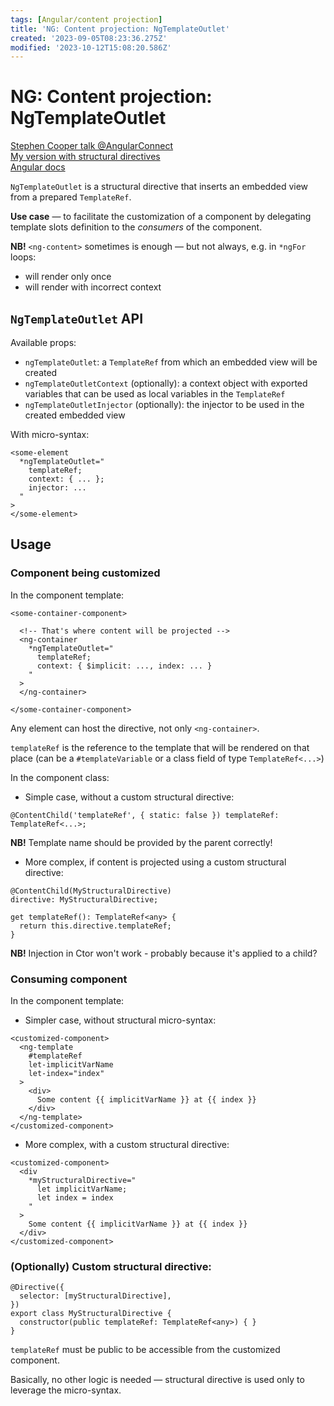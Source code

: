 ```yaml
---
tags: [Angular/content projection]
title: 'NG: Content projection: NgTemplateOutlet'
created: '2023-09-05T08:23:36.275Z'
modified: '2023-10-12T15:08:20.586Z'
---
```


# NG: Content projection: NgTemplateOutlet

[Stephen Cooper talk @AngularConnect](https://www.youtube.com/watch?v=2SnVxPeJdwE)  
[My version with structural directives](https://stackblitz.com/edit/ngtemplateoutletcontext-xvzh2j?file=src%2Fapp%2Fmy-selector%2Fmy-selector.component.html)  
[Angular docs](https://angular.io/api/common/NgTemplateOutlet)

`NgTemplateOutlet` is a structural directive that inserts an embedded view from a prepared `TemplateRef`.

**Use case** &mdash; to facilitate the customization of a component by delegating template slots definition to the _consumers_ of the component.

**NB!** `<ng-content>` sometimes is enough &mdash; but not always, e.g. in `*ngFor` loops:
- will render only once
- will render with incorrect context


## `NgTemplateOutlet` API

Available props:
- `ngTemplateOutlet`: a `TemplateRef` from which an embedded view will be created
- `ngTemplateOutletContext` (optionally): a context object with exported variables that can be used as local variables in the `TemplateRef`
- `ngTemplateOutletInjector` (optionally): the injector to be used in the created embedded view

With micro-syntax:
```
<some-element
  *ngTemplateOutlet="
    templateRef;
    context: { ... };
    injector: ...
  "
>
</some-element>
```


## Usage


### Component being customized

In the component template:
```
<some-container-component>

  <!-- That's where content will be projected -->
  <ng-container 
    *ngTemplateOutlet="
      templateRef; 
      context: { $implicit: ..., index: ... }
    "
  >
  </ng-container>

</some-container-component>
```

Any element can host the directive, not only `<ng-container>`.

`templateRef` is the reference to the template that will be rendered on that place (can be a `#templateVariable` or a class field of type `TemplateRef<...>`)


In the component class:

- Simple case, without a custom structural directive:
```
@ContentChild('templateRef', { static: false }) templateRef: TemplateRef<...>;
```
**NB!** Template name should be provided by the parent correctly!

- More complex, if content is projected using a custom structural directive:
```
@ContentChild(MyStructuralDirective)
directive: MyStructuralDirective;

get templateRef(): TemplateRef<any> {
  return this.directive.templateRef;
}
```
**NB!** Injection in Ctor won't work - probably because it's applied to a child?


### Consuming component

In the component template:

- Simpler case, without structural micro-syntax:
```
<customized-component>
  <ng-template 
    #templateRef 
    let-implicitVarName 
    let-index="index"
  >
    <div>
      Some content {{ implicitVarName }} at {{ index }}
    </div>
  </ng-template>
</customized-component>
```

- More complex, with a custom structural directive:
```
<customized-component>
  <div
    *myStructuralDirective="
      let implicitVarName;
      let index = index
    "
  >
    Some content {{ implicitVarName }} at {{ index }}
  </div>
</customized-component>
```


### (Optionally) Custom structural directive:

```
@Directive({
  selector: [myStructuralDirective],
})
export class MyStructuralDirective {
  constructor(public templateRef: TemplateRef<any>) { }
}
```

`templateRef` must be public to be accessible from the customized component.

Basically, no other logic is needed &mdash; structural directive is used only to leverage the micro-syntax.







